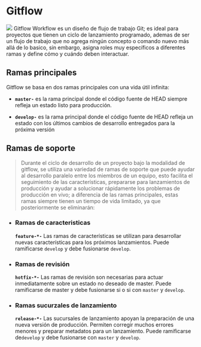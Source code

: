 # Gitflow

![](https://ws001.sspa.juntadeandalucia.es/unifica/documents/1912026/21060440/image2017-3-22+12-25-43.png/a252c84b-b427-41bf-9b81-b0dd971757b4?t=1497250956690)
Gitflow Workflow es un diseño de flujo de trabajo Git; es ideal para proyectos que tienen un ciclo de lanzamiento programado, ademas de ser un flujo de trabajo que no agrega ningún concepto o comando nuevo más allá de lo basico, sin embargo, asigna roles muy específicos a diferentes ramas y define cómo y cuándo deben interactuar.

## Ramas principales
 Gitflow se basa en dos ramas principales con una vida útil infinita: 

- **`master-`** es la rama principal donde el código fuente de HEAD siempre refleja un estado listo para producción.

- **`develop-`** es la rama principal donde el código fuente de HEAD refleja un estado con los últimos cambios de desarrollo entregados para la próxima versión 

## Ramas de soporte
> Durante el ciclo de desarrollo de un proyecto bajo la modalidad de gitflow, se utiliza una variedad de ramas de soporte que puede ayudar al desarrollo paralelo entre los miembros de un equipo, esto facilita el seguimiento de las características, prepararse para lanzamientos de producción y ayudar a solucionar rápidamente los problemas de producción en vivo; a diferencia de las ramas principales, estas ramas siempre tienen un tiempo de vida limitado, ya que posteriormente se eliminarán: 

- ### Ramas de caracteristicas
    **`feature-*-`** Las ramas de características se utilizan para desarrollar nuevas características para los próximos lanzamientos. Puede ramificarse `develop` y debe fusionarse `develop`. 

- ### Ramas de revisión
    **`hotfix-*-`** Las ramas de revisión son necesarias para actuar inmediatamente sobre un estado no deseado de master. Puede ramificarse de master y debe fusionarse si o si con `master` y `develop`. 

- ### Ramas sucurzales de lanzamiento
    **`release-*-`** Las sucursales de lanzamiento apoyan la preparación de una nueva versión de producción. Permiten corregir muchos errores menores y preparar metadatos para un lanzamiento. Puede ramificarse de`develop` y debe fusionarse con `master` y `develop`.
